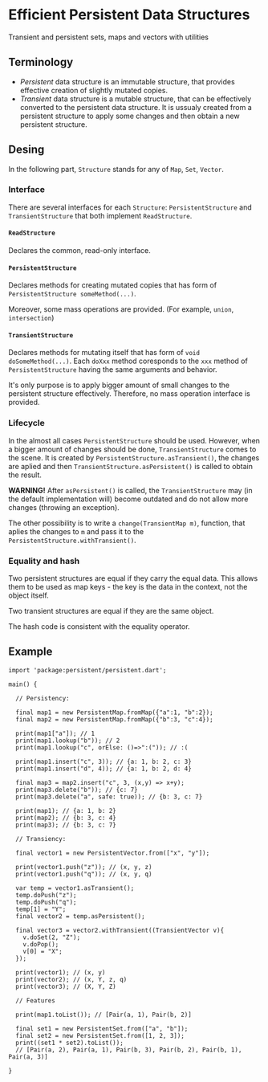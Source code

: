 # Efficient Persistent Data Structures

Transient and persistent sets, maps and vectors with utilities

## Terminology

  * *Persistent* data structure is an immutable structure, that provides effective
    creation of slightly mutated copies.
  * *Transient* data structure is a mutable structure, that can be effectively
    converted to the persistent data structure. It is ussualy created from
    a persistent structure to apply some changes and then obtain a new persistent
    structure.

## Desing

In the following part, `Structure` stands for any of `Map`, `Set`, `Vector`.

### Interface

There are several interfaces for each `Structure`:
`PersistentStructure` and `TransientStructure` that both
implement `ReadStructure`.

#### `ReadStructure`

Declares the common, read-only interface.

#### `PersistentStructure`

Declares methods for creating mutated copies that has form
of `PersistentStructure someMethod(...)`.

Moreover, some mass operations are provided.
(For example, `union`, `intersection`)

#### `TransientStructure`

Declares methods for mutating itself that has form
of `void doSomeMethod(...)`. Each `doXxx` method coresponds
to the `xxx` method of `PersistentStructure` having the same
arguments and behavior.

It's only purpose is to apply bigger amount of small changes to
the persistent structure effectively. Therefore, no mass
operation interface is provided.

### Lifecycle

In the almost all cases `PersistentStructure` should be used.
However, when a bigger amount of changes should be done,
`TransientStructure` comes to the scene. It is created
by `PersistentStructure.asTransient()`, the changes are
aplied and then `TransientStructure.asPersistent()` is
called to obtain the result.

**WARNING!** After `asPersistent()` is called, the
`TransientStructure` may (in the default implementation will)
become outdated and do not allow more changes
(throwing an exception).

The other possibility is to write a `change(TransientMap m)`,
function, that aplies the changes to `m` and pass it
to the `PersistentStructure.withTransient()`.

### Equality and hash

Two persistent structures are equal if they carry the equal data.
This allows them to be used as map keys - the key is the data in the context,
not the object itself.

Two transient structures are equal if they are the same object.

The hash code is consistent with the equality operator.

## Example

    import 'package:persistent/persistent.dart';
    
    main() {
     
      // Persistency:
      
      final map1 = new PersistentMap.fromMap({"a":1, "b":2});
      final map2 = new PersistentMap.fromMap({"b":3, "c":4});
      
      print(map1["a"]); // 1
      print(map1.lookup("b")); // 2
      print(map1.lookup("c", orElse: ()=>":(")); // :(
      
      print(map1.insert("c", 3)); // {a: 1, b: 2, c: 3}
      print(map1.insert("d", 4)); // {a: 1, b: 2, d: 4}
      
      final map3 = map2.insert("c", 3, (x,y) => x+y);
      print(map3.delete("b")); // {c: 7}
      print(map3.delete("a", safe: true)); // {b: 3, c: 7}
      
      print(map1); // {a: 1, b: 2}
      print(map2); // {b: 3, c: 4}
      print(map3); // {b: 3, c: 7}
      
      // Transiency:
      
      final vector1 = new PersistentVector.from(["x", "y"]);
      
      print(vector1.push("z")); // (x, y, z)
      print(vector1.push("q")); // (x, y, q)
      
      var temp = vector1.asTransient();
      temp.doPush("z");
      temp.doPush("q");
      temp[1] = "Y";
      final vector2 = temp.asPersistent();
      
      final vector3 = vector2.withTransient((TransientVector v){
        v.doSet(2, "Z");
        v.doPop();
        v[0] = "X";
      });
      
      print(vector1); // (x, y)
      print(vector2); // (x, Y, z, q)
      print(vector3); // (X, Y, Z)
      
      // Features
      
      print(map1.toList()); // [Pair(a, 1), Pair(b, 2)]
      
      final set1 = new PersistentSet.from(["a", "b"]);
      final set2 = new PersistentSet.from([1, 2, 3]);
      print((set1 * set2).toList());
      // [Pair(a, 2), Pair(a, 1), Pair(b, 3), Pair(b, 2), Pair(b, 1), Pair(a, 3)]
      
    }

